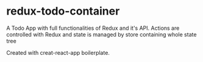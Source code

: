 # redux-todo-container
A Todo App with full functionalities of Redux and it's API. Actions are controlled with Redux and state is managed by store containing whole state tree

Created with creat-react-app boilerplate.

